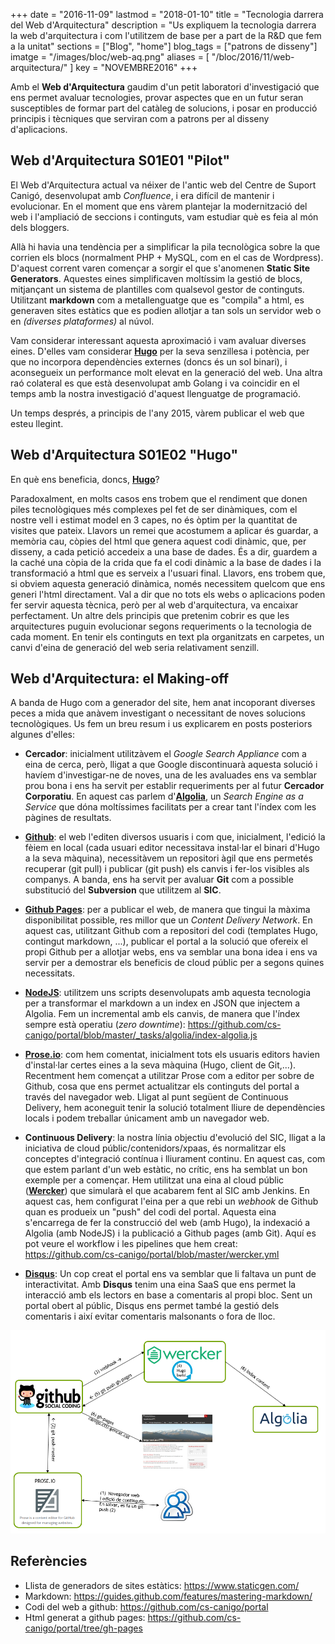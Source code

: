 +++
date        = "2016-11-09"
lastmod     = "2018-01-10"
title       = "Tecnologia darrera del Web d'Arquitectura"
description = "Us expliquem la tecnologia darrera la web d'arquitectura i com l'utilitzem de base per a part de la R&D que fem a la unitat"
sections    = ["Blog", "home"]
blog_tags	= ["patrons de disseny"]
imatge 		= "/images/bloc/web-aq.png"
aliases       = [
"/bloc/2016/11/web-arquitectura/"
]
key         = "NOVEMBRE2016"
+++

Amb el **Web d'Arquitectura** gaudim d'un petit laboratori d'investigació que ens permet avaluar tecnologies, provar aspectes que en un futur seran susceptibles de formar part del catàleg de solucions, i posar en producció principis i tècniques que serviran com a patrons per al disseny d'aplicacions.

## Web d'Arquitectura S01E01 "Pilot"

El Web d'Arquitectura actual va néixer de l'antic web del Centre de Suport Canigó, desenvolupat amb _Confluence_, i era difícil de mantenir i evolucionar. En el moment que ens vàrem plantejar la modernització del web i l'ampliació de seccions i continguts, vam estudiar què es feia al món dels bloggers. 

Allà hi havia una tendència per a simplificar la pila tecnològica sobre la que corrien els blocs (normalment PHP + MySQL, com en el cas de Wordpress). D'aquest corrent varen començar a sorgir el que s'anomenen **Static Site Generators**. Aquestes eines simplificaven moltíssim la gestió de blocs, mitjançant un sistema de plantilles com qualsevol gestor de continguts. Utilitzant **markdown** com a metallenguatge que es "compila" a html, es generaven sites estàtics que es podien allotjar a tan sols un servidor web o en _(diverses plataformes)_ al núvol.

Vam considerar interessant aquesta aproximació i vam avaluar diverses eines. D'elles vam considerar [**Hugo**](http://gohugo.io) per la seva senzillesa i potència, per que no incorpora dependències externes (doncs és un sol binari), i aconsegueix un performance molt elevat en la generació del web. Una altra raó colateral es que està desenvolupat amb Golang i va coincidir en el temps amb la nostra investigació d'aquest llenguatge de programació.

Un temps després, a principis de l'any 2015, vàrem publicar el web que esteu llegint.

## Web d'Arquitectura S01E02 "Hugo"

En què ens beneficia, doncs, [**Hugo**](http://gohugo.io)? 

Paradoxalment, en molts casos ens trobem que el rendiment que donen piles tecnològiques més complexes pel fet de ser dinàmiques, com el nostre vell i estimat model en 3 capes, no és òptim per la quantitat de visites que pateix. Llavors un remei que acostumem a aplicar és guardar, a memòria cau, còpies del html que genera aquest codi dinàmic, que, per disseny, a cada petició accedeix a una base de dades. És a dir, guardem a la caché una còpia de la crida que fa el codi dinàmic a la base de dades i la transformació a html que es serveix a l'usuari final. Llavors, ens trobem que, si obviem aquesta generació dinàmica, només necessitem quelcom que ens generi l'html directament. Val a dir que no tots els webs o aplicacions poden fer servir aquesta tècnica, però per al web d'arquitectura, va encaixar perfectament. Un altre dels principis que pretenim cobrir es que les arquitectures puguin evolucionar segons requeriments o la tecnologia de cada moment. En tenir els continguts en text pla organitzats en carpetes, un canvi d'eina de generació del web seria relativament senzill.

## Web d'Arquitectura: el Making-off

A banda de Hugo com a generador del site, hem anat incoporant diverses peces a mida que anàvem investigant o necessitant de noves solucions tecnològiques. Us fem un breu resum i us explicarem en posts posteriors algunes d'elles:

- **Cercador**: inicialment utilitzàvem el _Google Search Appliance_ com a eina de cerca, però, lligat a que Google discontinuarà aquesta solució i havíem d'investigar-ne de noves, una de les avaluades ens va semblar prou bona i ens ha servit per establir requeriments per al futur **Cercador Corporatiu**. En aquest cas parlem d'[**Algolia**](https://www.algolia.com), un _Search Engine as a Service_ que dóna moltíssimes facilitats per a crear tant l'índex com les pàgines de resultats.

- [**Github**](https://github.com): el web l'editen diversos usuaris i com que, inicialment, l'edició la fèiem en local (cada usuari editor necessitava instal·lar el binari d'Hugo a la seva màquina), necessitàvem un repositori àgil que ens permetés recuperar (git pull) i publicar (git push) els canvis i fer-los visibles als companys. A banda, ens ha servit per avaluar **Git** com a possible substitució del **Subversion** que utilitzem al **SIC**.

- [**Github Pages**](https://pages.github.com): per a publicar el web, de manera que tingui la màxima disponibilitat possible, res millor que un _Content Delivery Network_. En aquest cas, utilitzant Github com a repositori del codi (templates Hugo, contingut markdown, ...), publicar el portal a la solució que ofereix el propi Github per a allotjar webs, ens va semblar una bona idea i ens va servir per a demostrar els beneficis de cloud públic per a segons quines necessitats.

- [**NodeJS**](https://nodejs.org): utilitzem uns scripts desenvolupats amb aquesta tecnologia per a transformar el markdown a un index en JSON que injectem a Algolia. Fem un incremental amb els canvis, de manera que l'índex sempre està operatiu (_zero downtime_): https://github.com/cs-canigo/portal/blob/master/_tasks/algolia/index-algolia.js

- [**Prose.io**](http://prose.io): com hem comentat, inicialment tots els usuaris editors havien d'instal·lar certes eines a la seva màquina (Hugo, client de Git,...). Recentment hem començat a utilitzar Prose com a editor per sobre de Github, cosa que ens permet actualitzar els continguts del portal a través del navegador web. Lligat al punt següent de Continuous Delivery, hem aconeguit tenir la solució totalment lliure de dependències locals i podem treballar únicament amb un navegador web.

- **Continuous Delivery**: la nostra línia objectiu d'evolució del SIC, lligat a la iniciativa de cloud públic/contenidors/xpaas, és normalitzar els conceptes d'integració contínua i lliurament continu. En aquest cas, com que estem parlant d'un web estàtic, no crític, ens ha semblat un bon exemple per a començar. Hem utilitzat una eina al cloud públic ([**Wercker**](http://www.wercker.com)) que simularà el que acabarem fent al SIC amb Jenkins. En aquest cas, hem configurat l'eina per a que rebi un _webhook_ de Github quan es produeix un "push" del codi del portal. Aquesta eina s'encarrega de fer la construcció del web (amb Hugo), la indexació a Algolia (amb NodeJS) i la publicació a Github pages (amb Git). Aquí es pot veure el workflow i les pipelines que hem creat: https://github.com/cs-canigo/portal/blob/master/wercker.yml

- [**Disqus**](https://disqus.com): Un cop creat el portal ens va semblar que li faltava un punt de interactivitat. Amb **Disqus** tenim una eina SaaS que ens permet la interacció amb els lectors en base a comentaris al propi bloc. Sent un portal obert al públic, Disqus ens permet també la gestió dels comentaris i així evitar comentaris malsonants o fora de lloc.

![Workflow](/related/blog/workflow.png)


## Referències

* Llista de generadors de sites estàtics: https://www.staticgen.com/
* Markdown: https://guides.github.com/features/mastering-markdown/
* Codi del web a github: https://github.com/cs-canigo/portal
* Html generat a github pages: https://github.com/cs-canigo/portal/tree/gh-pages
